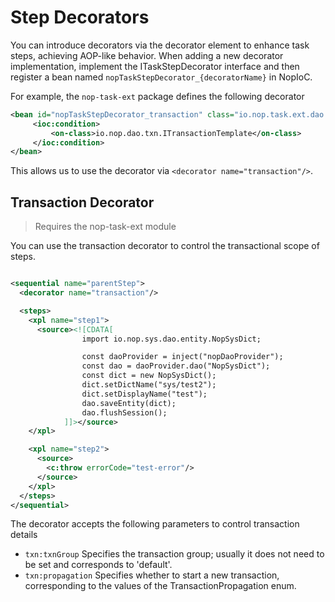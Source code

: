 
# Step Decorators

You can introduce decorators via the decorator element to enhance task steps, achieving AOP-like behavior.
When adding a new decorator implementation, implement the ITaskStepDecorator interface and then register a bean named `nopTaskStepDecorator_{decoratorName}` in NopIoC.

For example, the `nop-task-ext` package defines the following decorator

```xml
<bean id="nopTaskStepDecorator_transaction" class="io.nop.task.ext.dao.TransactionTaskStepDecorator">
     <ioc:condition>
         <on-class>io.nop.dao.txn.ITransactionTemplate</on-class>
     </ioc:condition>
</bean>
```

This allows us to use the decorator via `<decorator name="transaction"/>`.

## Transaction Decorator

> Requires the nop-task-ext module

You can use the transaction decorator to control the transactional scope of steps.

```xml

<sequential name="parentStep">
  <decorator name="transaction"/>

  <steps>
    <xpl name="step1">
      <source><![CDATA[
                import io.nop.sys.dao.entity.NopSysDict;

                const daoProvider = inject("nopDaoProvider");
                const dao = daoProvider.dao("NopSysDict");
                const dict = new NopSysDict();
                dict.setDictName("sys/test2");
                dict.setDisplayName("test");
                dao.saveEntity(dict);
                dao.flushSession();
            ]]></source>
    </xpl>

    <xpl name="step2">
      <source>
        <c:throw errorCode="test-error"/>
      </source>
    </xpl>
  </steps>
</sequential>
```

The decorator accepts the following parameters to control transaction details

* `txn:txnGroup` Specifies the transaction group; usually it does not need to be set and corresponds to 'default'.
* `txn:propagation` Specifies whether to start a new transaction, corresponding to the values of the TransactionPropagation enum.

<!-- SOURCE_MD5:b33c23789b6350313c109de9f7066968-->

